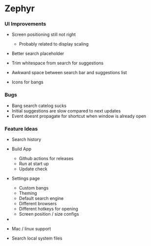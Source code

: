 # Zephyr

### UI Improvements

- Screen positioning still not right
  - Probably related to display scaling
- Better search placeholder

- Trim whitespace from search for suggestions

- Awkward space between search bar and suggestions list

- Icons for bangs

### Bugs

- Bang search catelog sucks
- Initial suggestions are slow compared to next updates
- Event doesnt propagate for shortcut when window is already open

### Feature Ideas

- Search history

- Build App

  - Github actions for releases
  - Run at start up
  - Update check

- Settings page
  - Custom bangs
  - Theming
  - Default search engine
  - Different browsers
  - Different hotkeys for opening
  - Screen position / size configs
-
- Mac / linux support

- Search local system files
